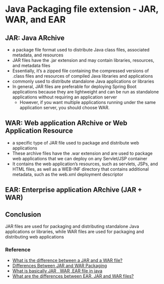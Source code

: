 # Java Packaging file extension - JAR, WAR, and EAR

## JAR: Java ARchive

- a package file format used to distribute Java class files, associated metadata, and resources
- JAR files have the .jar extension and may contain libraries, resources, and metadata files
- Essentially, it’s a zipped file containing the compressed versions of .class files and resources of compiled Java libraries and applications
- commonly used to distribute standalone Java applications or libraries
- In general, JAR files are preferable for deploying Spring Boot applications because they are lightweight and can be run as standalone applications without requiring an application server
  - However, if you want multiple applications running under the same application server, you should choose WAR.

## WAR: Web application ARchive or Web Application Resource

- a specific type of JAR file used to package and distribute web applications
- These archive files have the .war extension and are used to package web applications that we can deploy on any Servlet/JSP container
- It contains the web application’s resources, such as servlets, JSPs, and HTML files, as well as a WEB-INF directory that contains additional metadata, such as the web.xml deployment descriptor

## EAR: Enterprise application ARchive (JAR + WAR)

## Conclusion

JAR files are used for packaging and distributing standalone Java applications or libraries, while WAR files are used for packaging and distributing web applications

### Reference

- [What is the difference between a JAR and a WAR file?](https://dev.to/martygo/what-is-the-difference-between-a-jar-and-a-war-file-402a)
- [Differences Between JAR and WAR Packaging](https://www.baeldung.com/java-jar-war-packaging)
- [What is basically JAR , WAR ,EAR file in java](https://medium.com/@ravi29shekhar/what-is-basically-jar-war-ear-file-in-java-b7beeb51bebb)
- [What are the differences between EAR, JAR and WAR files?](https://www.theserverside.com/feature/What-are-the-differences-between-EAR-JAR-and-WAR-files)
